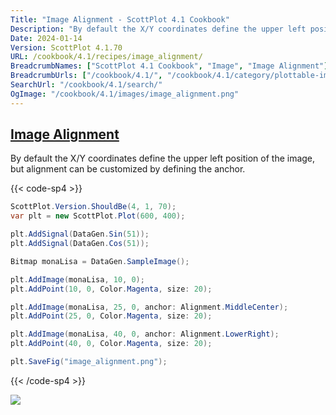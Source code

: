```yaml
---
Title: "Image Alignment - ScottPlot 4.1 Cookbook"
Description: "By default the X/Y coordinates define the upper left position of the image, but alignment can be customized by defining the anchor."
Date: 2024-01-14
Version: ScottPlot 4.1.70
URL: /cookbook/4.1/recipes/image_alignment/
BreadcrumbNames: ["ScottPlot 4.1 Cookbook", "Image", "Image Alignment"]
BreadcrumbUrls: ["/cookbook/4.1/", "/cookbook/4.1/category/plottable-image", "/cookbook/4.1/recipes/image_alignment/"]
SearchUrl: "/cookbook/4.1/search/"
OgImage: "/cookbook/4.1/images/image_alignment.png"
---
```


<h2><a id='image-alignment' href='/cookbook/4.1/recipes/image_alignment/'>Image Alignment</a></h2>

By default the X/Y coordinates define the upper left position of the image, but alignment can be customized by defining the anchor.

{{< code-sp4 >}}

```cs
ScottPlot.Version.ShouldBe(4, 1, 70);
var plt = new ScottPlot.Plot(600, 400);

plt.AddSignal(DataGen.Sin(51));
plt.AddSignal(DataGen.Cos(51));

Bitmap monaLisa = DataGen.SampleImage();

plt.AddImage(monaLisa, 10, 0);
plt.AddPoint(10, 0, Color.Magenta, size: 20);

plt.AddImage(monaLisa, 25, 0, anchor: Alignment.MiddleCenter);
plt.AddPoint(25, 0, Color.Magenta, size: 20);

plt.AddImage(monaLisa, 40, 0, anchor: Alignment.LowerRight);
plt.AddPoint(40, 0, Color.Magenta, size: 20);

plt.SaveFig("image_alignment.png");
```

{{< /code-sp4 >}}

<img src='../../images/image_alignment.png' class='d-block mx-auto my-5' />


